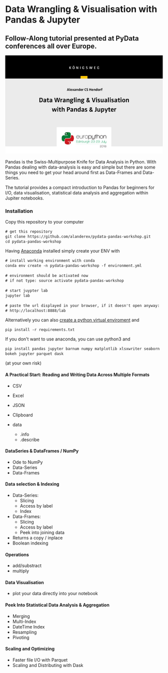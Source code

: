 # Data Wrangling & Visualisation with Pandas & Jupyter

## Follow-Along tutorial presented at PyData conferences all over Europe.

![Poster](img/cover.jpg)

Pandas is the Swiss-Multipurpose Knife for Data Analysis in Python. With Pandas dealing with data-analysis is easy and simple but there are some things you need to get your head around first as Data-Frames and Data-Series. 

The tutorial provides a compact introduction to Pandas for beginners for I/O, data visualisation, statistical data analysis and aggregation within Jupiter notebooks.

### Installation

Copy this repository to your computer
```
# get this repository
git clone https://github.com/alanderex/pydata-pandas-workshop.git
cd pydata-pandas-workshop
```

Having [Anaconda](https://www.continuum.io/downloads) installed simply create your ENV with 

```
# install working environment with conda
conda env create -n pydata-pandas-workshop -f environment.yml

# environment should be activated now
# if not type: source activate pydata-pandas-workshop

# start juypter lab
jupyter lab

# paste the url displayed in your browser, if it doesn't open anyway:
# http://localhost:8888/lab
```  
Alternatively you can also [create a python virtual enviroment](https://uoa-eresearch.github.io/eresearch-cookbook/recipe/2014/11/26/python-virtual-env/) and 
```
pip install -r requirements.txt
```


If you don't want to use anaconda, you can use python3 and 
``` 
pip install pandas jupyter barnum numpy matplotlib xlsxwriter seaborn bokeh jupyter parquet dask
``` 
(at your own risk)


#### A Practical Start: Reading and Writing Data Across Multiple Formats 

* CSV
* Excel
* JSON
* Clipboard
 
* data
    * .info
    * .describe

#### DataSeries & DataFrames / NumPy

* Ode to NumPy
* Data-Series
* Data-Frames

#### Data selection & Indexing

* Data-Series: 
    * Slicing
    * Access by label
    * Index
* Data-Frames: 
    * Slicing
    * Access by label
    * Peek into joining data
* Returns a copy / inplace
* Boolean indexing

#### Operations
    
 * add/substract
 * multiply

#### Data Visualisation

 * plot your data directly into your notebook

#### Peek Into Statistical Data Analysis & Aggregation

  * Merging
  * Multi-Index
  * DateTime Index
  * Resampling
  * Pivoting

#### Scaling and Optimizing

  * Faster file I/O with Parquet
  * Scaling and Distributing with Dask


